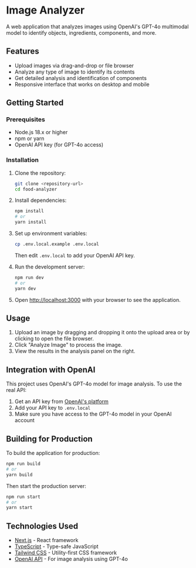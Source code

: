 # Image Analyzer

A web application that analyzes images using OpenAI's GPT-4o multimodal model to identify objects, ingredients, components, and more.

## Features

- Upload images via drag-and-drop or file browser
- Analyze any type of image to identify its contents
- Get detailed analysis and identification of components
- Responsive interface that works on desktop and mobile

## Getting Started

### Prerequisites

- Node.js 18.x or higher
- npm or yarn
- OpenAI API key (for GPT-4o access)

### Installation

1. Clone the repository:
   ```bash
   git clone <repository-url>
   cd food-analyzer
   ```

2. Install dependencies:
   ```bash
   npm install
   # or
   yarn install
   ```

3. Set up environment variables:
   ```bash
   cp .env.local.example .env.local
   ```
   Then edit `.env.local` to add your OpenAI API key.

4. Run the development server:
   ```bash
   npm run dev
   # or
   yarn dev
   ```

5. Open [http://localhost:3000](http://localhost:3000) with your browser to see the application.

## Usage

1. Upload an image by dragging and dropping it onto the upload area or by clicking to open the file browser.
2. Click "Analyze Image" to process the image.
3. View the results in the analysis panel on the right.

## Integration with OpenAI

This project uses OpenAI's GPT-4o model for image analysis. To use the real API:

1. Get an API key from [OpenAI's platform](https://platform.openai.com/api-keys)
2. Add your API key to `.env.local`
3. Make sure you have access to the GPT-4o model in your OpenAI account

## Building for Production

To build the application for production:

```bash
npm run build
# or
yarn build
```

Then start the production server:

```bash
npm run start
# or
yarn start
```

## Technologies Used

- [Next.js](https://nextjs.org/) - React framework
- [TypeScript](https://www.typescriptlang.org/) - Type-safe JavaScript
- [Tailwind CSS](https://tailwindcss.com/) - Utility-first CSS framework
- [OpenAI API](https://platform.openai.com/) - For image analysis using GPT-4o